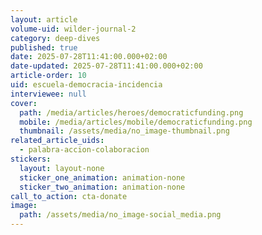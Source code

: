 ```yaml
---
layout: article
volume-uid: wilder-journal-2
category: deep-dives
published: true
date: 2025-07-28T11:41:00.000+02:00
date-updated: 2025-07-28T11:41:00.000+02:00
article-order: 10
uid: escuela-democracia-incidencia
interviewee: null
cover:
  path: /media/articles/heroes/democraticfunding.png
  mobile: /media/articles/mobile/democraticfunding.png
  thumbnail: /assets/media/no_image-thumbnail.png
related_article_uids:
  - palabra-accion-colaboracion
stickers:
  layout: layout-none
  sticker_one_animation: animation-none
  sticker_two_animation: animation-none
call_to_action: cta-donate
image:
  path: /assets/media/no_image-social_media.png
---
```

